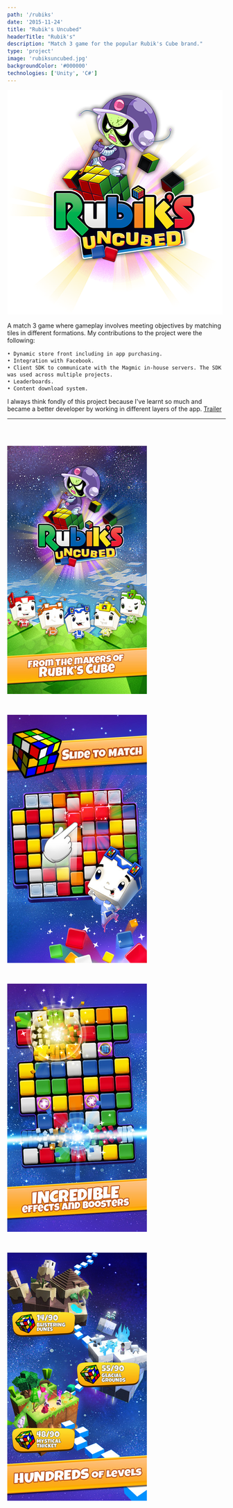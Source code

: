 ```yaml
---
path: '/rubiks'
date: '2015-11-24'
title: "Rubik's Uncubed"
headerTitle: "Rubik's"
description: "Match 3 game for the popular Rubik's Cube brand."
type: 'project'
image: 'rubiksuncubed.jpg'
backgroundColor: '#000000'
technologies: ['Unity', 'C#']
---
```


![Rubik's Uncubed](../images/rubiks.png)

A match 3 game where gameplay involves meeting objectives by matching tiles in different formations. My contributions to the project were the following:
```
• Dynamic store front including in app purchasing.
• Integration with Facebook.
• Client SDK to communicate with the Magmic in-house servers. The SDK was used across multiple projects.
• Leaderboards.
• Content download system.
```
I always think fondly of this project because I've learnt so much and became a better developer by working in different layers of the app. [Trailer](https://www.facebook.com/RubiksUncubed/videos/1521018274865629/)

---

</br>
</br>

![Rubik's Uncubed](../images/rubiks-0.jpg)

</br>

![Rubik's Uncubed](../images/rubiks-1.jpg)

</br>

![Rubik's Uncubed](../images/rubiks-2.jpg)

</br>

![Rubik's Uncubed](../images/rubiks-3.jpg)